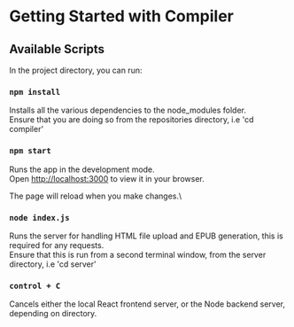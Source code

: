# Getting Started with Compiler

## Available Scripts

In the project directory, you can run:

### `npm install`

Installs all the various dependencies to the node_modules folder.\
Ensure that you are doing so from the repositories directory, i.e 'cd compiler'

### `npm start`

Runs the app in the development mode.\
Open [http://localhost:3000](http://localhost:3000) to view it in your browser.

The page will reload when you make changes.\

### `node index.js`

Runs the server for handling HTML file upload and EPUB generation, this is required for any requests.\
Ensure that this is run from a second terminal window, from the server directory, i.e 'cd server'

### `control + C`

Cancels either the local React frontend server, or the Node backend server, depending on directory.